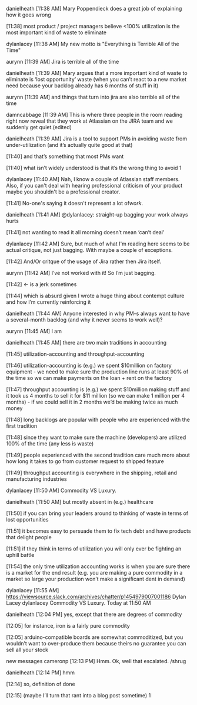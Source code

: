 danielheath [11:38 AM]
Mary Poppendieck does a great job of explaining how it goes wrong

[11:38]
most product / project managers believe <100% utilization is the most important kind of waste to eliminate

dylanlacey [11:38 AM]
My new motto is "Everything is Terrible All of the Time"

aurynn [11:39 AM]
Jira is terrible all of the time

danielheath [11:39 AM]
Mary argues that a more important kind of waste to eliminate is ‘lost opportunity’  waste (when you can’t react to a new market need because your backlog already has 6 months of stuff in it)

aurynn [11:39 AM]
and things that turn into jira are also terrible all of the time

damncabbage [11:39 AM]
This is where three people in the room reading right now reveal that they work at Atlassian on the JIRA team and we suddenly get quiet.(edited)

danielheath [11:39 AM]
Jira is a tool to support PMs in avoiding waste from under-utilization (and it’s actually quite good at that)

[11:40]
and that’s something that most PMs want

[11:40]
what isn’t widely understood is that it’s the wrong thing to avoid
1

dylanlacey [11:40 AM]
Nah, I know a couple of Atlassian staff members.  Also, if you can't deal with hearing professional criticism of your product maybe you shouldn't be a professional creator.

[11:41]
No-one's saying it doesn't represent a lot of ​_work_​.

danielheath [11:41 AM]
@dylanlacey: straight-up bagging your work always hurts

[11:41]
not wanting to read it all morning doesn’t mean ‘can’t deal'

dylanlacey [11:42 AM]
Sure, but much of what I'm reading here seems to be actual critique, not just bagging.  With maybe a couple of exceptions.

[11:42]
And/Or critque of the usage of Jira rather then Jira itself.

aurynn [11:42 AM]
I’ve not worked with it! So I’m just bagging.

[11:42]
<- is a jerk sometimes

[11:44]
which is absurd given I wrote a huge thing about contempt culture and how I’m currently reinforcing it

danielheath [11:44 AM]
Anyone interested in why PM-s always want to have a several-month backlog (and why it never seems to work well)?

aurynn [11:45 AM]
I am

danielheath [11:45 AM]
there are two main traditions in accounting

[11:45]
utilization-accounting and throughput-accounting

[11:46]
utilization-accounting is (e.g.) we spent $10million on factory equipment - we need to make sure the production line runs at least 90% of the time so we can make payments on the loan + rent on the factory

[11:47]
throughput accounting is (e.g.) we spent $10million making stuff and it took us 4 months to sell it for $11 million (so we can make 1 million per 4 months) - if we could sell it in 2 months we’d be making twice as much money

[11:48]
long backlogs are popular with people who are experienced with the first tradition

[11:48]
since they want to make sure the machine (developers) are utilized 100% of the time (any less is waste)

[11:49]
people experienced with the second tradition care much more about how long it takes to go from customer request to shipped feature

[11:49]
throughput accounting is everywhere in the shipping, retail and manufacturing industries

dylanlacey [11:50 AM]
Commodity VS Luxury.

danielheath [11:50 AM]
but mostly absent in (e.g.) healthcare

[11:50]
if you can bring your leaders around to thinking of waste in terms of lost opportunities

[11:51]
it becomes easy to persuade them to fix tech debt and have products that delight people

[11:51]
if they think in terms of utilization you will only ever be fighting an uphill battle

[11:54]
the only time utilization accounting works is when you are sure there is a market for the end result (e.g. you are making a pure commodity in a market so large your production won’t make a significant dent in demand)

dylanlacey [11:55 AM]
https://viewsource.slack.com/archives/chatter/p1454979007001186
Dylan Lacey dylanlacey
Commodity VS Luxury.
Today at 11:50 AM

danielheath [12:04 PM]
yes, except that there are degrees of commodity

[12:05]
for instance, iron is a fairly pure commodity

[12:05]
arduino-compatible boards are somewhat commoditized, but you wouldn’t want to over-produce them because theirs no guarantee you can sell all your stock

new messages
cameronp [12:13 PM]
Hmm. Ok, well that escalated. /shrug

danielheath [12:14 PM]
hmm

[12:14]
so, definition of done

[12:15]
(maybe I’ll turn that rant into a blog post sometime)
1


